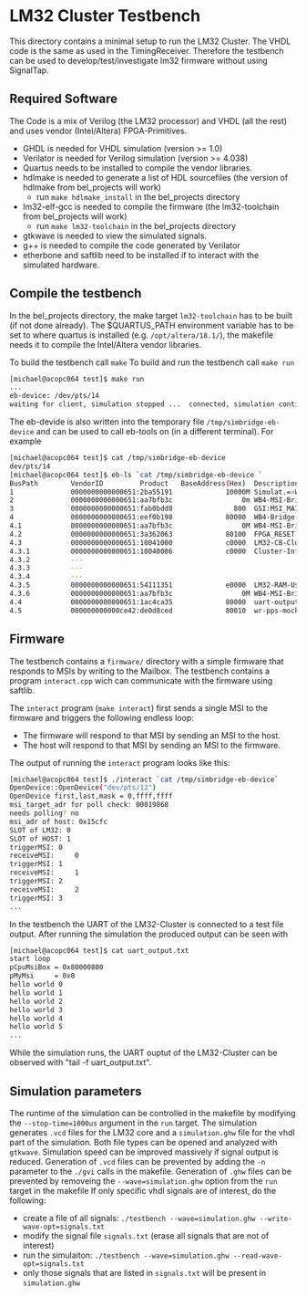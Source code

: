 # LM32 Cluster Testbench

This directory contains a minimal setup to run the LM32 Cluster. 
The VHDL code is the same as used in the TimingReceiver.
Therefore the testbench can be used to develop/test/investigate lm32 firmware without using SignalTap.

## Required Software

The Code is a mix of Verilog (the LM32 processor) and VHDL (all the rest) and uses vendor (Intel/Altera) FPGA-Primitives.

 - GHDL is needed for VHDL simulation (version >= 1.0)
 - Verilator is needed for Verilog simulation (version >= 4.038)
 - Quartus needs to be installed to compile the vendor libraries.
 - hdlmake is needed to generate a list of HDL sourcefiles (the version of hdlmake from bel_projects will work)
   - run `make hdlmake_install` in the bel_projects directory
 - lm32-elf-gcc is needed to compile the firmware (the lm32-toolchain from bel_projects will work)
   - run `make lm32-toolchain` in the bel_projects directory
 - gtkwave is needed to view the simulated signals.
 - g++ is needed to compile the code generated by Verilator
 - etherbone and saftlib need to be installed if to interact with the simulated hardware.

## Compile the testbench
In the bel_projects directory, the make target `lm32-toolchain` has to be built (if not done already).
The $QUARTUS_PATH environment variable has to be set to where quartus is installed (e.g. `/opt/altera/18.1/`), the makefile needs it to compile the Intel/Altera vendor libraries.

To build the testbench call `make`
To build and run the testbench call  `make run`

```bash
[michael@acopc064 test]$ make run
...
eb-device: /dev/pts/14
waiting for client, simulation stopped ...  connected, simulation continues
```

The eb-devide is also written into the temporary file `/tmp/simbridge-eb-device` and can be used to call eb-tools on (in a different terminal). 
For example
```bash
[michael@acopc064 test]$ cat /tmp/simbridge-eb-device
dev/pts/14
[michael@acopc064 test]$ eb-ls `cat /tmp/simbridge-eb-device `
BusPath        VendorID         Product   BaseAddress(Hex)  Description
1              0000000000000651:2ba55191             10000M Simulat.=>WB bridge
2              0000000000000651:aa7bfb3c                 0m WB4-MSI-Bridge-GSI 
3              0000000000000651:fab0bdd8               800  GSI:MSI_MAILBOX    
4              0000000000000651:eef0b198             80000  WB4-Bridge-GSI     
4.1            0000000000000651:aa7bfb3c                 0M WB4-MSI-Bridge-GSI 
4.2            0000000000000651:3a362063             80100  FPGA_RESET         
4.3            0000000000000651:10041000             c0000  LM32-CB-Cluster    
4.3.1          0000000000000651:10040086             c0000  Cluster-Info-ROM   
4.3.2          ---
4.3.3          ---
4.3.4          ---
4.3.5          0000000000000651:54111351             e0000  LM32-RAM-User      
4.3.6          0000000000000651:aa7bfb3c                 0M WB4-MSI-Bridge-GSI 
4.4            0000000000000651:1ac4ca35             80000  uart-output        
4.5            000000000000ce42:de0d8ced             80010  wr-pps-mockup     
```

## Firmware

The testbench contains a `firmware/` directory with a simple firmware that responds to MSIs by writing to the Mailbox.
The testbench contains a program `interact.cpp` wich can communicate with the firmware using saftlib. 

The `interact` program (`make interact`) first sends a single MSI to the firmware and triggers the following endless loop:
 - The firmware will respond to that MSI by sending an MSI to the host.
 - The host will respond to that MSI by sending an MSI to the firmware. 


The output of running the `interact` program looks like this:
```bash
[michael@acopc064 test]$ ./interact `cat /tmp/simbridge-eb-device`
OpenDevice::OpenDevice("dev/pts/12")
OpenDevice first,last,mask = 0,ffff,ffff
msi_target_adr for poll check: 00019868
needs polling? no
msi_adr of host: 0x15cfc
SLOT of LM32: 0
SLOT of HOST: 1
triggerMSI: 0
receiveMSI:     0
triggerMSI: 1
receiveMSI:     1
triggerMSI: 2
receiveMSI:     2
triggerMSI: 3
...
```

In the testbench the UART of the LM32-Cluster is connected to a test file output. 
After running the simulation the produced output can be seen with 
```bash
[michael@acopc064 test]$ cat uart_output.txt 
start loop
pCpuMsiBox = 0x80000800
pMyMsi     = 0x0
hello world 0
hello world 1
hello world 2
hello world 3
hello world 4
hello world 5
...
```

While the simulation runs, the UART ouptut of the LM32-Cluster can be observed with "tail -f uart_output.txt".

## Simulation parameters
The runtime of the simulation can be controlled in the makefile by modifying the `--stop-time=1000us` argument in the `run` target.
The simulation generates `.vcd` files for the LM32 core and a `simulation.ghw` file for the vhdl part of the simulation. 
Both file types can be opened and analyzed with `gtkwave`.
Simulation speed can be improved massively if signal output is reduced.
Generation of `.vcd` files can be prevented by adding the `-n` parameter to the `./gvi` calls in the makefile.
Generation of `.ghw` files can be prevented by removeing the `--wave=simulation.ghw` option from the `run` target in the makefile
If only specific vhdl signals are of interest, do the following:
  - create a file of all signals: `./testbench --wave=simulation.ghw --write-wave-opt=signals.txt`
  - modify the signal file `signals.txt` (erase all signals that are not of interest)
  - run the simulaiton: `./testbench --wave=simulation.ghw --read-wave-opt=signals.txt `
  - only those signals that are listed in `signals.txt` will be present in `simulation.ghw`
